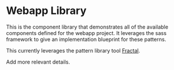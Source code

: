 # Webapp Library

This is the component library that demonstrates all of the available components defined for the webapp project. It leverages the sass framework to give an implementation blueprint for these patterns.

This currently leverages the pattern library tool [Fractal](https://fractal.build/).

Add more relevant details.

